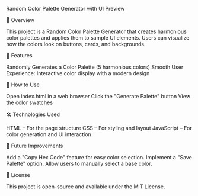 Random Color Palette Generator with UI Preview

📌 Overview

This project is a Random Color Palette Generator that creates harmonious color palettes and applies them to sample UI elements. Users can visualize how the colors look on buttons, cards, and backgrounds.

🎨 Features

Randomly Generates a Color Palette (5 harmonious colors)
Smooth User Experience: Interactive color display with a modern design

🚀 How to Use

Open index.html in a web browser
Click the "Generate Palette" button
View the color swatches

🛠 Technologies Used

HTML – For the page structure
CSS – For styling and layout
JavaScript – For color generation and UI interaction

🎯 Future Improvements

Add a "Copy Hex Code" feature for easy color selection.
Implement a "Save Palette" option.
Allow users to manually select a base color.

📜 License

This project is open-source and available under the MIT License.
